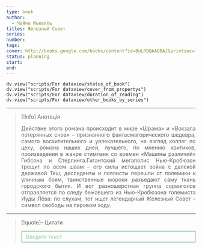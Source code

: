```yaml
---
type: book
author:
  - Чайна Мьевиль
titles: Железный Совет
series: 
number: 
tags: 
cover: http://books.google.com/books/content?id=BuLRBQAAQBAJ&printsec=frontcover&img=1&zoom=1&edge=curl&source=gbs_api
status: planning
start: 
end: 
---
```

```dataviewjs
dv.view("scripts/For dataview/status_of_book")
dv.view("scripts/For dataview/cover_from_propertys")
dv.view("scripts/For dataview/duration_of_reading")
dv.view("scripts/For dataview/other_books_by_series")
```
---

>[!info] Анотація
><p align="justify">Действие этого романа происходит в мире «Шрама» и «Вокзала потерянных снов» – признанного фантасмагорического шедевра, самого восхитительного и увлекательного, на взгляд коллег по цеху, романа наших дней, лучшего, по мнению критиков, произведения в жанре стимпанк со времен «Машины различий» Гибсона и Стерлинга.Гигантский мегаполис Нью-Кробюзон трещит по всем швам – его силы истощает война с далекой державой Теш, диссиденты и лоялисты перешли от полемики к уличным боям, таинственные мороки разъедают саму ткань городского бытия. И вот разношерстная группа сорвиголов отправляется по следу бежавшего из Нью-Кробюзона големиста Иуды Лёва: по слухам, тот ищет легендарный Железный Совет – символ свободы на паровом ходу.</p>

---

>[!quote]- Цитати
><div align="justify" style="border: 2px solid #A0CAA6; padding: 5px 10px 5px 10px; font-style: italic; color: #A0CAA6 ">Введите текст</div>